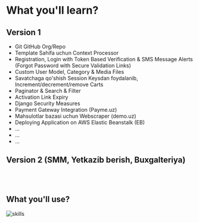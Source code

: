 # What you'll learn?

## Version 1

<ul>
  <li>
    Git GitHub Org/Repo
  </li>
 <li>
   Template Sahifa uchun Context Processor
  </li>
<li> 
  Registration, Login with Token Based Verification & SMS Message Alerts (Forgot Password with Secure Validation Links)
  </li>
<li> 
  Custom User Model, Category & Media Files
</li>
<li>Savatchaga qo'shish  Session Keysdan foydalanib, Increment/decrement/remove Carts</li>
<li>Paginator & Search & Filter</li>
<li>Activation Link Expiry</li>
<li>Django Security Measures</li>
<li>Payment Gateway Integration (Payme.uz)</li>
<li>Mahsulotlar bazasi uchun Webscraper (demo.uz) </li>
<li>Deploying Application on AWS Elastic Beanstalk (EB)</li>
<li>...</li>
<li>...</li>
<li>...</li>
 </ul>

## Version 2 (SMM, Yetkazib berish, Buxgalteriya)

<br>
<br>

## What you'll use?

<img src="https://raw.githubusercontent.com/DreamLaboratory/Online-shop/master/frontend/images/cource.jpg" alt='skills' />

